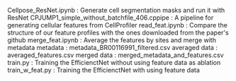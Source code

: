 Cellpose_ResNet.ipynb : Generate cell segmentation masks and run it with ResNet
CPJUMP1_simple_without_batchfile_406.cppipe : A pipeline for generating cellular features from CellProfiler
read_feat.ipynb : Compare the structure of our feature profiles with the ones downloaded from the paper's github
merge_feat.ipynb : Average the features by sites and merge with metadata
  metadata : metadata_BR00116991_filtered.csv
  averaged data : averaged_features.csv
  merged data : merged_metadata_and_features.csv
train.py : Training the EfficienctNet without using feature data as ablation
train_w_feat.py : Training the EfficienctNet with using feature data
